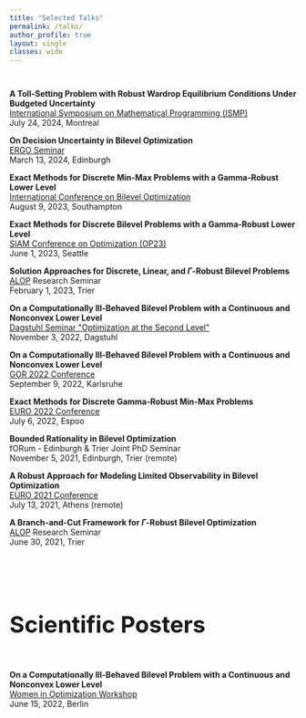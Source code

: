 ```yaml
---
title: "Selected Talks"
permalink: /talks/
author_profile: true
layout: single
classes: wide
---
```

<br style="line-height: 1em;">

__A Toll-Setting Problem with Robust Wardrop Equilibrium Conditions Under Budgeted Uncertainty__  
[International Symposium on Mathematical Programming (ISMP)](https://ismp2024.gerad.ca/)  
July 24, 2024, Montreal  

__On Decision Uncertainty in Bilevel Optimization__  
[ERGO Seminar](https://www.maths.ed.ac.uk/school-of-mathematics/events/ergo)  
March 13, 2024, Edinburgh  

__Exact Methods for Discrete Min-Max Problems with a Gamma-Robust Lower Level__  
[International Conference on Bilevel Optimization](https://www.bilevelconference2023.org/)  
August 9, 2023, Southampton  

__Exact Methods for Discrete Bilevel Problems with a Gamma-Robust Lower Level__  
[SIAM Conference on Optimization (OP23)](https://www.siam.org/conferences/cm/conference/op23)  
June 1, 2023, Seattle  

__Solution Approaches for Discrete, Linear, and $\Gamma$-Robust Bilevel Problems__  
[ALOP](https://alop.uni-trier.de/) Research Seminar  
February 1, 2023, Trier    

__On a Computationally Ill-Behaved Bilevel Problem with a Continuous and Nonconvex Lower Level__  
[Dagstuhl Seminar "Optimization at the Second Level"](https://www.dagstuhl.de/seminars/seminar-calendar/seminar-details/22441)  
November 3, 2022, Dagstuhl  

__On a Computationally Ill-Behaved Bilevel Problem with a Continuous and Nonconvex Lower Level__  
[GOR 2022 Conference](https://www.or2022.de/)  
September 9, 2022, Karlsruhe  

__Exact Methods for Discrete Gamma-Robust Min-Max Problems__  
[EURO 2022 Conference](https://euro2022espoo.com/)  
July 6, 2022, Espoo  

__Bounded Rationality in Bilevel Optimization__  
fORum - Edinburgh & Trier Joint PhD Seminar  
November 5, 2021, Edinburgh, Trier (remote)  

__A Robust Approach for Modeling Limited Observability in Bilevel Optimization__  
[EURO 2021 Conference](https://euro2021.euro-online.org/)  
July 13, 2021, Athens (remote)  

__A Branch-and-Cut Framework for $\Gamma$-Robust Bilevel Optimization__  
[ALOP](https://alop.uni-trier.de/) Research Seminar  
June 30, 2021, Trier  

<br style="line-height: 3em;">
<h1 style="font-size: 40px;">Scientific Posters</h1>
<br style="line-height: 1em;">

__On a Computationally Ill-Behaved Bilevel Problem with a Continuous and Nonconvex Lower Level__  
[Women in Optimization Workshop](https://www.mathematik.hu-berlin.de/de/termine-und-veranstaltungen-portlet-ordner/konferenzen-kolloquia-workshops-und-seminare/workshop-in-der-reihe-women-in-optimization)  
June 15, 2022, Berlin
